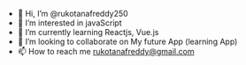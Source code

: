 - 👋 Hi, I’m @rukotanafreddy250
- 👀 I’m interested in javaScript
- 🌱 I’m currently learning Reactjs, Vue.js
- 💞️ I’m looking to collaborate on My future App (learning App)
- 📫 How to reach me rukotanafreddy@gmail.com

<!---
rukotanafreddy250/rukotanafreddy250 is a ✨ special ✨ repository because its `README.md` (this file) appears on your GitHub profile.
You can click the Preview link to take a look at your changes.
--->

